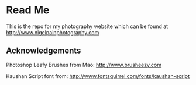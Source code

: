 # Read Me

This is the repo for my photography website which can be found at http://www.nigelpainphotography.com

## Acknowledgements

Photoshop Leafy Brushes from Mao: http://www.brusheezy.com

Kaushan Script font from: http://www.fontsquirrel.com/fonts/kaushan-script
